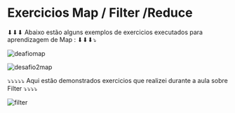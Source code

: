 # Exercicios Map / Filter /Reduce 


⬇⬇⬇ Abaixo estão alguns exemplos de exercicios executados para aprendizagem de Map : ⬇⬇⬇⤵

![deafiomap](https://user-images.githubusercontent.com/87347314/142802870-8d456a1d-d085-4eb1-bd04-6b4d46eae8e6.png)

![desafio2map](https://user-images.githubusercontent.com/87347314/142802888-9bcd3811-3be3-4c0c-918c-750892965aff.png)


⤵⤵⤵⤵⤵ Aqui estão demonstrados exercicios que realizei durante a aula sobre Filter ⤵⤵⤵⤵

![filter](https://user-images.githubusercontent.com/87347314/142970400-96e8f7a6-0de8-4c6b-a517-c25651f5d66d.png)
